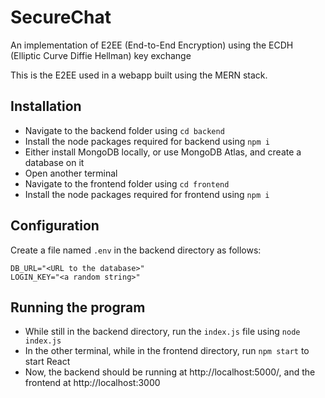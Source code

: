 # SecureChat  
An implementation of E2EE (End-to-End Encryption) using the ECDH (Elliptic Curve Diffie Hellman) key exchange
 
This is the E2EE used in a webapp built using the MERN stack.

## Installation
- Navigate to the backend folder using `cd backend`
- Install the node packages required for backend using `npm i`  
- Either install MongoDB locally, or use MongoDB Atlas, and create a database on it  
- Open another terminal
- Navigate to the frontend folder using `cd frontend`
- Install the node packages required for frontend using `npm i`

## Configuration
Create a file named `.env` in the backend directory as follows:
```
DB_URL="<URL to the database>"
LOGIN_KEY="<a random string>"
```

## Running the program
- While still in the backend directory, run the `index.js` file using `node index.js`
- In the other terminal, while in the frontend directory, run `npm start` to start React
- Now, the backend should be running at http://localhost:5000/, and the frontend at http://localhost:3000